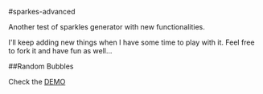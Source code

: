 #sparkes-advanced

Another test of sparkles generator with new functionalities.

I'll keep adding new things when I have some time to play with it. Feel free to fork it and have fun as well... 

##Random Bubbles

Check the [DEMO](http://codepen.io/gepetobio/pen/tmKel)

